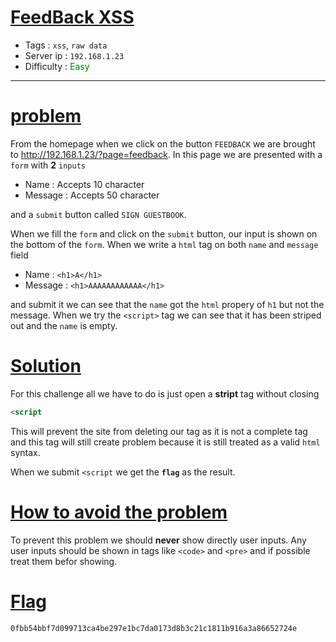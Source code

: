 # <span style="text-decoration: underline"> FeedBack XSS</span>

- Tags : `xss`, `raw data`
- Server ip : `192.168.1.23 `
- Difficulty : <span style="color : green">Easy</span>

___

# <span style="text-decoration: underline">problem</span>

From the homepage when we click on the button `FEEDBACK` we are brought to http://192.168.1.23/?page=feedback. In this page we are presented with a `form` with **2** `inputs`

- Name : Accepts 10 character
- Message : Accepts 50 character

and a `submit` button called `SIGN GUESTBOOK`.

When we fill the `form` and click on the `submit` button, our input is shown on the bottom of the `form`. When we write a `html` tag on both `name` and `message` field

- Name : `<h1>A</h1>`
- Message : `<h1>AAAAAAAAAAAA</h1>`

and submit it we can see that the `name` got the `html` propery of `h1` but not the message. When we try the `<script>` tag we can see that it has been striped out and the `name` is empty.


# <span style="text-decoration: underline">Solution</span>

For this challenge all we have to do is just open a **stript** tag without closing

```html
<script
```

This will prevent the site from deleting our tag as it is not a complete tag and this tag will still create problem because it is still treated as a valid `html` syntax.

When we submit `<script` we get the **`flag`** as the result.

# <span style="text-decoration: underline">How to avoid the problem</span>

To prevent this problem we should **never** show directly user inputs. Any user inputs should be shown in tags like `<code>` and `<pre>` and if possible treat them befor showing.

# <span style="text-decoration: underline">Flag</span>

```text
0fbb54bbf7d099713ca4be297e1bc7da0173d8b3c21c1811b916a3a86652724e
```
